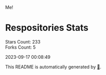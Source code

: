 Me!

# Respositories Stats
Stars Count: 233  
Forks Count: 5

2023-09-17 00:08:49  

This README is automatically generated by [🐰](https://github.com/rnitta/rnitta).
